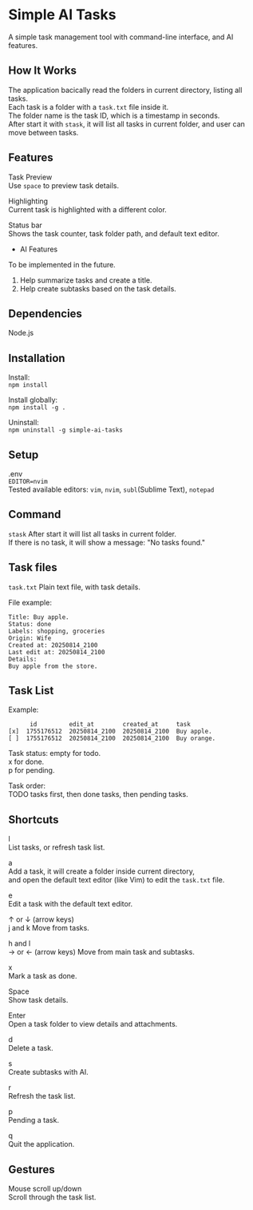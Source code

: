 
Simple AI Tasks
===============


A simple task management tool with command-line interface, and AI features.  


How It Works
------------

The application bacically read the folders in current directory, listing all tasks.  
Each task is a folder with a `task.txt` file inside it.  
The folder name is the task ID, which is a timestamp in seconds.  
After start it with `stask`, it will list all tasks in current folder, and user can move between tasks.  


Features
--------

Task Preview  
Use `space` to preview task details.  

Highlighting  
Current task is highlighted with a different color.

Status bar  
Shows the task counter, task folder path, and default text editor.  

* AI Features

To be implemented in the future.  
1. Help summarize tasks and create a title.  
2. Help create subtasks based on the task details.  


Dependencies
------------

Node.js


Installation
------------

Install:  
`npm install`  

Install globally:  
`npm install -g .`

Uninstall:  
`npm uninstall -g simple-ai-tasks`


Setup
-----

.env  
`EDITOR=nvim`  
Tested available editors: `vim`, `nvim`, `subl`(Sublime Text), `notepad`  


Command
-------

`stask`
After start it will list all tasks in current folder.  
If there is no task, it will show a message: "No tasks found."


Task files
----------

`task.txt`
Plain text file, with task details.

File example:
```
Title: Buy apple.
Status: done
Labels: shopping, groceries
Origin: Wife
Created at: 20250814_2100
Last edit at: 20250814_2100
Details:
Buy apple from the store.
```


Task List
---------

Example:  
```
      id         edit_at        created_at     task
[x]  1755176512  20250814_2100  20250814_2100  Buy apple.   
[ ]  1755176512  20250814_2100  20250814_2100  Buy orange.  
```

Task status:
empty for todo.  
x for done.  
p for pending.  

Task order:  
TODO tasks first, then done tasks, then pending tasks.


Shortcuts
---------

l  
List tasks, or refresh task list.  

a  
Add a task, it will create a folder inside current directory,  
and open the default text editor (like Vim) to edit the `task.txt` file.  

e  
Edit a task with the default text editor.  

↑ or ↓ (arrow keys)  
j and k
Move from tasks.  

h and l  
→ or ← (arrow keys)
Move from main task and subtasks.  

x  
Mark a task as done.  

Space  
Show task details.  

Enter  
Open a task folder to view details and attachments.  

d  
Delete a task.  

s  
Create subtasks with AI.  

r  
Refresh the task list.  

p  
Pending a task.  

q  
Quit the application.  


Gestures
--------

Mouse scroll up/down  
Scroll through the task list.  